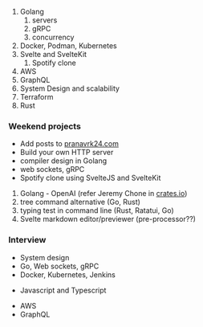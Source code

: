 1. Golang
   1. servers
   2. gRPC
   3. concurrency
2. Docker, Podman, Kubernetes
3. Svelte and SvelteKit
   1. Spotify clone
4. AWS
5. GraphQL
6. System Design and scalability
7. Terraform
8. Rust

### Weekend projects

- Add posts to [pranavrk24.com](https://www.pranavrk24.com)
- Build your own HTTP server
- compiler design in Golang
- web sockets, gRPC
- Spotify clone using SvelteJS and SvelteKit

1. Golang - OpenAI (refer Jeremy Chone in [crates.io](https://crates.io/users/jeremychone))
2. tree command alternative (Go, Rust)
3. typing test in command line (Rust, Ratatui, Go)
4. Svelte markdown editor/previewer (pre-processor??)


### Interview

- System design
- Go, Web sockets, gRPC
- Docker, Kubernetes, Jenkins
* Javascript and Typescript
- AWS
- GraphQL